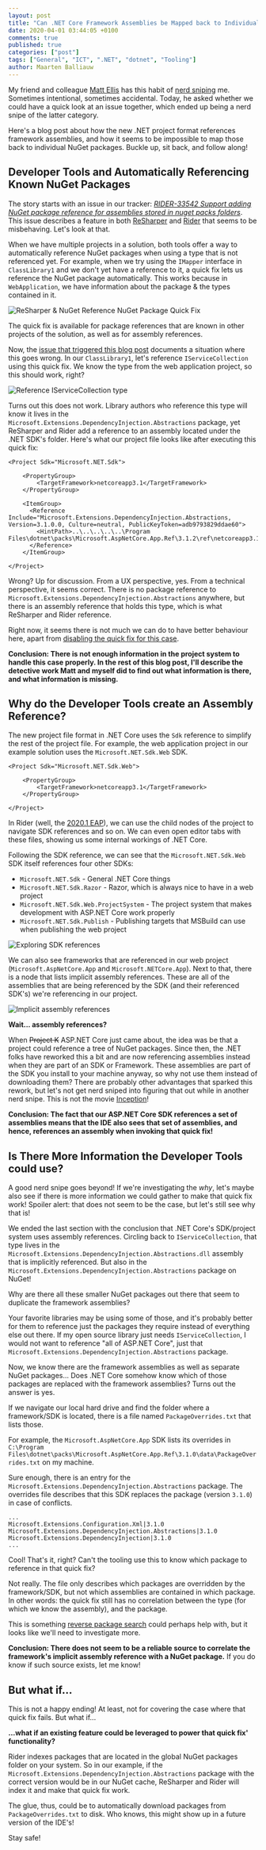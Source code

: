 ```yaml
---
layout: post
title: "Can .NET Core Framework Assemblies be Mapped back to Individual NuGet Packages? A Detective Story"
date: 2020-04-01 03:44:05 +0100
comments: true
published: true
categories: ["post"]
tags: ["General", "ICT", ".NET", "dotnet", "Tooling"]
author: Maarten Balliauw
---
```


My friend and colleague [Matt Ellis](https://twitter.com/citizenmatt/) has this habit of [nerd sniping](https://xkcd.com/356/) me. Sometimes intentional, sometimes accidental. Today, he asked whether we could have a quick look at an issue together, which ended up being a nerd snipe of the latter category.

Here's a blog post about how the new .NET project format references framework assemblies, and how it seems to be impossible to map those back to individual NuGet packages. Buckle up, sit back, and follow along!

## Developer Tools and Automatically Referencing Known NuGet Packages

The story starts with an issue in our tracker: *[RIDER-33542 Support adding NuGet package reference for assemblies stored in nuget packs folders](https://youtrack.jetbrains.com/issue/RIDER-33542/)*. This issue describes a feature in both [ReSharper](https://www.jetbrains.com/reshaper/) and [Rider](https://www.jetbrains.com/rider/) that seems to be misbehaving. Let's look at that.

When we have multiple projects in a solution, both tools offer a way to automatically reference NuGet packages when using a type that is not referenced yet. For example, when we try using the `IMapper` interface in `ClassLibrary1` and we don't yet have a reference to it, a quick fix lets us reference the NuGet package automatically. This works because in `WebApplication`, we have information about the package & the types contained in it.

![ReSharper & NuGet Reference NuGet Package Quick Fix](/images/2020/04/resharper-rider-reference-nuget-package-quick-fix.png)

The quick fix is available for package references that are known in other projects of the solution, as well as for assembly references.

Now, the [issue that triggered this blog post](https://youtrack.jetbrains.com/issue/RIDER-33542/) documents a situation where this goes wrong. In our `ClassLibrary1`, let's reference `IServiceCollection` using this quick fix. We know the type from the web application project, so this should work, right?

![Reference IServiceCollection type](/images/2020/04/quick-fix-reference-abstractions.png)

Turns out this does not work. Library authors who reference this type will know it lives in the `Microsoft.Extensions.DependencyInjection.Abstractions` package, yet ReSharper and Rider add a reference to an assembly located under the .NET SDK's folder. Here's what our project file looks like after executing this quick fix:

```
<Project Sdk="Microsoft.NET.Sdk">

    <PropertyGroup>
        <TargetFramework>netcoreapp3.1</TargetFramework>
    </PropertyGroup>

    <ItemGroup>
      <Reference Include="Microsoft.Extensions.DependencyInjection.Abstractions, Version=3.1.0.0, Culture=neutral, PublicKeyToken=adb9793829ddae60">
        <HintPath>..\..\..\..\..\Program Files\dotnet\packs\Microsoft.AspNetCore.App.Ref\3.1.2\ref\netcoreapp3.1\Microsoft.Extensions.DependencyInjection.Abstractions.dll</HintPath>
      </Reference>
    </ItemGroup>

</Project>
```

Wrong? Up for discussion. From a UX perspective, yes. From a technical perspective, it seems correct. There is no package reference to `Microsoft.Extensions.DependencyInjection.Abstractions` anywhere, but there is an assembly reference that holds this type, which is what ReSharper and Rider reference.

Right now, it seems there is not much we can do to have better behaviour here, apart from [disabling the quick fix for this case](https://youtrack.jetbrains.com/issue/RIDER-33542#focus=streamItem-27-4051857.0-0).

**Conclusion: There is not enough information in the project system to handle this case properly. In the rest of this blog post, I'll describe the detective work Matt and myself did to find out what information is there, and what information is missing.**

## Why do the Developer Tools create an Assembly Reference?

The new project file format in .NET Core uses the `Sdk` reference to simplify the rest of the project file. For example, the web application project in our example solution uses the `Microsoft.NET.Sdk.Web` SDK.

```
<Project Sdk="Microsoft.NET.Sdk.Web">

    <PropertyGroup>
        <TargetFramework>netcoreapp3.1</TargetFramework>
    </PropertyGroup>

</Project>
```

In Rider (well, the [2020.1 EAP](https://www.jetbrains.com/rider/eap/)), we can use the child nodes of the project to navigate SDK references and so on. We can even open editor tabs with these files, showing us some internal workings of .NET Core.

Following the SDK reference, we can see that the `Microsoft.NET.Sdk.Web` SDK itself references four other SDKs:

* `Microsoft.NET.Sdk` - General .NET Core things
* `Microsoft.NET.Sdk.Razor` - Razor, which is always nice to have in a web project
* `Microsoft.NET.Sdk.Web.ProjectSystem` - The project system that makes development with ASP.NET Core work properly
* `Microsoft.NET.Sdk.Publish` - Publishing targets that MSBuild can use when publishing the web project

![Exploring SDK references](/images/2020/04/exploring-sdk-references.png)

We can also see frameworks that are referenced in our web project (`Microsoft.AspNetCore.App` and `Microsoft.NETCore.App`). Next to that, there is a node that lists implicit assembly references. These are all of the assemblies that are being referenced by the SDK (and their referenced SDK's) we're referencing in our project.

![Implicit assembly references](/images/2020/04/implicit-assembly-references.png)

**Wait... assembly references?**

When ~~Project K~~ ASP.NET Core just came about, the idea was be that a project could reference a tree of NuGet packages. Since then, the .NET folks have reworked this a bit and are now referencing assemblies instead when they are part of an SDK or Framework. These assemblies are part of the SDK you install to your machine anyway, so why not use them instead of downloading them? There are probably other advantages that sparked this rework, but let's not get nerd sniped into figuring that out while in another nerd snipe. This is not the movie [Inception](https://www.imdb.com/title/tt1375666/)!

**Conclusion: The fact that our ASP.NET Core SDK references a set of assemblies means that the IDE also sees that set of assemblies, and hence, references an assembly when invoking that quick fix!**

## Is There More Information the Developer Tools could use?

A good nerd snipe goes beyond! If we're investigating the *why*, let's maybe also see if there is more information we could gather to make that quick fix work! Spoiler alert: that does not seem to be the case, but let's still see why that is!

We ended the last section with the conclusion that .NET Core's SDK/project system uses assembly references. Circling back to `IServiceCollection`, that type lives in the `Microsoft.Extensions.DependencyInjection.Abstractions.dll` assembly that is implicitly referenced. But also in the `Microsoft.Extensions.DependencyInjection.Abstractions` package on NuGet!

Why are there all these smaller NuGet packages out there that seem to duplicate the framework assemblies?

Your favorite libraries may be using some of those, and it's probably better for them to reference just the packages they require instead of everything else out there. If my open source library just needs `IServiceCollection`, I would not want to reference "all of ASP.NET Core", just that `Microsoft.Extensions.DependencyInjection.Abstractions` package.

Now, we know there are the framework assemblies as well as separate NuGet packages... Does .NET Core somehow know which of those packages are replaced with the framework assemblies? Turns out the answer is yes.

If we navigate our local hard drive and find the folder where a framework/SDK is located, there is a file named `PackageOverrides.txt` that lists those.

For example, the `Microsoft.AspNetCore.App` SDK lists its overrides in `C:\Program Files\dotnet\packs\Microsoft.AspNetCore.App.Ref\3.1.0\data\PackageOverrides.txt` on my machine.

Sure enough, there is an entry for the `Microsoft.Extensions.DependencyInjection.Abstractions` package. The overrides file describes that this SDK replaces the package (version `3.1.0`) in case of conflicts.

```
...
Microsoft.Extensions.Configuration.Xml|3.1.0
Microsoft.Extensions.DependencyInjection.Abstractions|3.1.0
Microsoft.Extensions.DependencyInjection|3.1.0
...
```

Cool! That's it, right? Can't the tooling use this to know which package to reference in that quick fix?

Not really. The file only describes which packages are overridden by the framework/SDK, but not which assemblies are contained in which package. In other words: the quick fix still has no correlation between the type (for which we know the assembly), and the package.

This is something [reverse package search](https://blog.maartenballiauw.be/post/2019/07/30/indexing-searching-nuget-with-azure-functions-and-search.html) could perhaps help with, but it looks like we'll need to investigate more.

**Conclusion: There does not seem to be a reliable source to correlate the framework's implicit assembly reference with a NuGet package.** If you do know if such source exists, let me know!

## But what if...

This is not a happy ending! At least, not for covering the case where that quick fix fails. But what if...

**...what if an existing feature could be leveraged to power that quick fix' functionality?**

Rider indexes packages that are located in the global NuGet packages folder on your system. So in our example, if the `Microsoft.Extensions.DependencyInjection.Abstractions` package with the correct version would be in our NuGet cache, ReSharper and Rider will index it and make that quick fix work.

The glue, thus, could be to automatically download packages from `PackageOverrides.txt` to disk. Who knows, this might show up in a future version of the IDE's!

Stay safe!